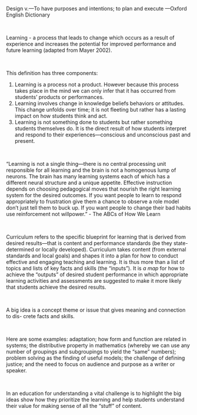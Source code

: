 <p><span style=font-weight: 400;>Design</span><span style=font-weight: 400;> v.—To have purposes and intentions; to plan and execute —Oxford English Dictionary</span></p>  <p> </p>  <p><span style=font-weight: 400;>Learning</span><span style=font-weight: 400;> - a process that leads to change which occurs as a result of experience and increases the potential for improved performance and future learning (adapted from Mayer 2002).</span></p>  <p> </p>  <p><span style=font-weight: 400;>This definition has three components:</span></p>  <ol>  <li><span style=font-weight: 400;> Learning is a process not a product. However because this process takes place in the mind we can only infer that it has occurred from students’ products or performances.</span></li>  <li><span style=font-weight: 400;> Learning involves change in knowledge beliefs behaviors or attitudes. This change unfolds over time; it is not fleeting but rather has a lasting impact on how students think and act.</span></li>  <li><span style=font-weight: 400;> Learning is not something done to students but rather something students themselves do. It is the direct result of how students interpret and respond to their experiences—conscious and unconscious past and present.</span></li>  </ol>  <p> </p>  <p><span style=font-weight: 400;>“Learning is not a single thing—there is no central processing unit responsible for all learning and the brain is not a homogenous lump of neurons. The brain has many learning systems each of which has a different neural structure and a unique appetite. Effective instruction depends on choosing pedagogical moves that nourish the right learning system for the desired outcomes. If you want people to learn to respond appropriately to frustration give them a chance to observe a role model don’t just tell them to buck up. If you want people to change their bad habits use reinforcement not willpower.” - The ABCs of How We Learn</span></p>  <p> </p>  <p><span style=font-weight: 400;>Curriculum</span><span style=font-weight: 400;> refers to the specific blueprint for learning that is derived from desired results—that is content and performance standards (be they state-determined or locally developed). Curriculum takes content (from external standards and local goals) and shapes it into a plan for how to conduct effective and engaging teaching and learning. It is thus more than a list of topics and lists of key facts and skills (the “inputs”). It is </span><i><span style=font-weight: 400;>a map</span></i><span style=font-weight: 400;> for how to achieve the “outputs” of desired student performance in which appropriate learning activities and assessments are suggested to make it more likely that students achieve the desired results.</span></p>  <p> </p>  <p><span style=font-weight: 400;>A </span><span style=font-weight: 400;>big idea</span><span style=font-weight: 400;> is a concept theme or issue that gives meaning and connection to dis- crete facts and skills.</span></p>  <p> </p>  <p><span style=font-weight: 400;>Here are some examples: adaptation; how form and function are related in systems; the distributive property in mathematics (whereby we can use any number of groupings and subgroupings to yield the “same” numbers); problem solving as the finding of useful models; the challenge of defining justice; and the need to focus on audience and purpose as a writer or speaker.</span></p>  <p> </p>  <p><span style=font-weight: 400;>In an education for understanding a vital challenge is to highlight the big ideas show how they prioritize the learning and help students understand their value for making sense of all the “stuff” of content.</span></p>